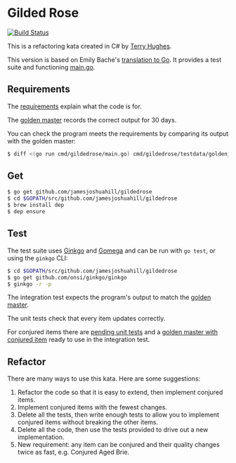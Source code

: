 # Gilded Rose

[![Build Status](https://travis-ci.org/jamesjoshuahill/gildedrose.svg?branch=master)](https://travis-ci.org/jamesjoshuahill/gildedrose)

This is a refactoring kata created in C# by [Terry Hughes](http://twitter.com/TerryHughes).

This version is based on Emily Bache's
[translation to Go](https://github.com/emilybache/GildedRose-Refactoring-Kata/tree/master/go). It provides a test suite
and functioning [main.go](https://github.com/jamesjoshuahill/gildedrose/blob/master/cmd/gildedrose/main.go).

## Requirements

The [requirements](https://github.com/jamesjoshuahill/gildedrose/blob/master/REQUIREMENTS.md) explain what
the code is for.

The [golden master](https://github.com/jamesjoshuahill/gildedrose/blob/master/cmd/gildedrose/testdata/golden_master.txt)
records the correct output for 30 days.

You can check the program meets the requirements by comparing its output with the golden master:

```bash
$ diff <(go run cmd/gildedrose/main.go) cmd/gildedrose/testdata/golden_master.txt
```

## Get

```bash
$ go get github.com/jamesjoshuahill/gildedrose
$ cd $GOPATH/src/github.com/jamesjoshuahill/gildedrose
$ brew install dep
$ dep ensure
```

## Test

The test suite uses [Ginkgo](https://onsi.github.io/ginkgo/) and [Gomega](https://onsi.github.io/gomega/) and can be run
with `go test`, or using the `ginkgo` CLI:

```bash
$ cd $GOPATH/src/github.com/jamesjoshuahill/gildedrose
$ go get github.com/onsi/ginkgo/ginkgo
$ ginkgo -r -p
```

The integration test expects the program's output to match the
[golden master](https://github.com/jamesjoshuahill/gildedrose/blob/master/cmd/gildedrose/testdata/golden_master.txt).

The unit tests check that every item updates correctly.

For conjured items there are
[pending unit tests](https://github.com/jamesjoshuahill/gildedrose/blob/master/app_test.go#L95-L109) and a
[golden master with conjured item](https://github.com/jamesjoshuahill/gildedrose/blob/master/cmd/gildedrose/testdata/golden_master_with_conjured_item.txt)
ready to use in the integration test.

## Refactor

There are many ways to use this kata. Here are some suggestions:

1. Refactor the code so that it is easy to extend, then implement conjured items.
1. Implement conjured items with the fewest changes.
1. Delete all the tests, then write enough tests to allow you to implement conjured items without breaking the other items.
1. Delete all the code, then use the tests provided to drive out a new implementation.
1. New requirement: any item can be conjured and their quality changes twice as fast, e.g. Conjured Aged Brie.
